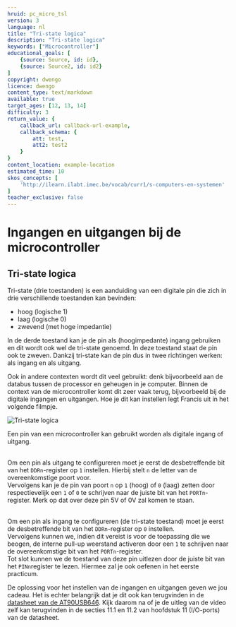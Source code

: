 ```yaml
---
hruid: pc_micro_tsl
version: 3
language: nl
title: "Tri-state logica"
description: "Tri-state logica"
keywords: ["Microcontroller"]
educational_goals: [
    {source: Source, id: id}, 
    {source: Source2, id: id2}
]
copyright: dwengo
licence: dwengo
content_type: text/markdown
available: true
target_ages: [12, 13, 14]
difficulty: 3
return_value: {
    callback_url: callback-url-example,
    callback_schema: {
        att: test,
        att2: test2
    }
}
content_location: example-location
estimated_time: 10
skos_concepts: [
    'http://ilearn.ilabt.imec.be/vocab/curr1/s-computers-en-systemen'
]
teacher_exclusive: false
---
```

# Ingangen en uitgangen bij de microcontroller

## Tri-state logica

Tri-state (drie toestanden) is een aanduiding van een digitale pin die zich in drie verschillende toestanden kan bevinden:

* hoog (logische 1)
* laag (logische 0)
* zwevend (met hoge impedantie)

In de derde toestand kan je de pin als (hoogimpedante) ingang gebruiken en dit wordt ook wel de tri-state genoemd. In deze toestand staat de pin ook te zweven. Dankzij tri-state kan de pin dus in twee richtingen werken: als ingang en als uitgang. 

Ook in andere contexten wordt dit veel gebruikt: denk bijvoorbeeld aan de databus tussen de processor en geheugen in je computer. Binnen de context van de microcontroller komt dit zeer vaak terug, bijvoorbeeld bij de digitale ingangen en uitgangen. Hoe je dit kan instellen legt Francis uit in het volgende filmpje.

![](@youtube/https://www.youtube.com/embed/vkrsgYTuI8A "Tri-state logica")

<div class="alert alert-box alert-success">
Een pin van een microcontroller kan gebruikt worden als digitale ingang of uitgang.<br><br> 

Om een pin als uitgang te configureren moet je eerst de desbetreffende bit van het <code>DDRn</code>-register op <code>1</code> instellen. Hierbij stelt <code>n</code> de letter van de overeenkomstige poort voor.<br>
Vervolgens kan je de pin van poort <code>n</code> op <code>1</code> (hoog) of <code>0</code> (laag) zetten door respectievelijk een <code>1</code> of <code>0</code> te schrijven naar de juiste bit van het <code>PORTn</code>-register. Merk op dat over deze pin 5V of 0V zal komen te staan.<br><br>

Om een pin als ingang te configureren (de tri-state toestand) moet je eerst de desbetreffende bit van het <code>DDRn</code>-register op <code>0</code> instellen.<br>
Vervolgens kunnen we, indien dit vereist is voor de toepassing die we beogen, de interne pull-up weerstand activeren door een <code>1</code> te schrijven naar de overeenkomstige bit van het <code>PORTn</code>-register.<br>
Tot slot kunnen we de toestand van deze pin uitlezen door de juiste bit van het <code>PINn</code>register te lezen. Hiermee zal je ook oefenen in het eerste practicum.
</div>

<div class="alert alert-box alert-danger">
De oplossing voor het instellen van de ingangen en uitgangen geven we jou cadeau. Het is echter belangrijk dat je dit ook kan terugvinden in de <a href="../embed/datasheet_AT90USB646.pdf">datasheet van de AT90USB646</a>. Kijk daarom na of je de uitleg van de video zelf kan terugvinden in de secties 11.1 en 11.2 van hoofdstuk 11 (I/O-ports) van de datasheet.
</div>